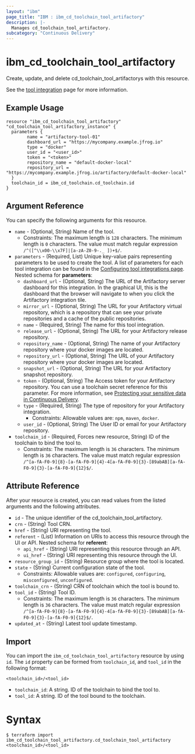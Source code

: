 ```yaml
---
layout: "ibm"
page_title: "IBM : ibm_cd_toolchain_tool_artifactory"
description: |-
  Manages cd_toolchain_tool_artifactory.
subcategory: "Continuous Delivery"
---
```


# ibm_cd_toolchain_tool_artifactory

Create, update, and delete cd_toolchain_tool_artifactorys with this resource.

See the [tool integration](https://cloud.ibm.com/docs/ContinuousDelivery?topic=ContinuousDelivery-artifactory) page for more information.

## Example Usage

```hcl
resource "ibm_cd_toolchain_tool_artifactory" "cd_toolchain_tool_artifactory_instance" {
  parameters {
		name = "artifactory-tool-01"
		dashboard_url = "https://mycompany.example.jfrog.io"
		type = "docker"
		user_id = "<user_id>"
		token = "<token>"
		repository_name = "default-docker-local"
		repository_url = "https://mycompany.example.jfrog.io/artifactory/default-docker-local"
  }
  toolchain_id = ibm_cd_toolchain.cd_toolchain.id
}
```

## Argument Reference

You can specify the following arguments for this resource.

* `name` - (Optional, String) Name of the tool.
  * Constraints: The maximum length is `128` characters. The minimum length is `0` characters. The value must match regular expression `/^([^\\x00-\\x7F]|[a-zA-Z0-9-._ ])+$/`.
* `parameters` - (Required, List) Unique key-value pairs representing parameters to be used to create the tool. A list of parameters for each tool integration can be found in the <a href="https://cloud.ibm.com/docs/ContinuousDelivery?topic=ContinuousDelivery-integrations">Configuring tool integrations page</a>.
Nested schema for **parameters**:
	* `dashboard_url` - (Optional, String) The URL of the Artifactory server dashboard for this integration. In the graphical UI, this is the dashboard that the browser will navigate to when you click the Artifactory integration tile.
	* `mirror_url` - (Optional, String) The URL for your Artifactory virtual repository, which is a repository that can see your private repositories and a cache of the public repositories.
	* `name` - (Required, String) The name for this tool integration.
	* `release_url` - (Optional, String) The URL for your Artifactory release repository.
	* `repository_name` - (Optional, String) The name of your Artifactory repository where your docker images are located.
	* `repository_url` - (Optional, String) The URL of your Artifactory repository where your docker images are located.
	* `snapshot_url` - (Optional, String) The URL for your Artifactory snapshot repository.
	* `token` - (Optional, String) The Access token for your Artifactory repository. You can use a toolchain secret reference for this parameter. For more information, see [Protecting your sensitive data in Continuous Delivery](https://cloud.ibm.com/docs/ContinuousDelivery?topic=ContinuousDelivery-cd_data_security#cd_secure_credentials).
	* `type` - (Required, String) The type of repository for your Artifactory integration.
	  * Constraints: Allowable values are: `npm`, `maven`, `docker`.
	* `user_id` - (Optional, String) The User ID or email for your Artifactory repository.
* `toolchain_id` - (Required, Forces new resource, String) ID of the toolchain to bind the tool to.
  * Constraints: The maximum length is `36` characters. The minimum length is `36` characters. The value must match regular expression `/^[a-fA-F0-9]{8}-[a-fA-F0-9]{4}-4[a-fA-F0-9]{3}-[89abAB][a-fA-F0-9]{3}-[a-fA-F0-9]{12}$/`.

## Attribute Reference

After your resource is created, you can read values from the listed arguments and the following attributes.

* `id` - The unique identifier of the cd_toolchain_tool_artifactory.
* `crn` - (String) Tool CRN.
* `href` - (String) URI representing the tool.
* `referent` - (List) Information on URIs to access this resource through the UI or API.
Nested schema for **referent**:
	* `api_href` - (String) URI representing this resource through an API.
	* `ui_href` - (String) URI representing this resource through the UI.
* `resource_group_id` - (String) Resource group where the tool is located.
* `state` - (String) Current configuration state of the tool.
  * Constraints: Allowable values are: `configured`, `configuring`, `misconfigured`, `unconfigured`.
* `toolchain_crn` - (String) CRN of toolchain which the tool is bound to.
* `tool_id` - (String) Tool ID.
  * Constraints: The maximum length is `36` characters. The minimum length is `36` characters. The value must match regular expression `/^[a-fA-F0-9]{8}-[a-fA-F0-9]{4}-4[a-fA-F0-9]{3}-[89abAB][a-fA-F0-9]{3}-[a-fA-F0-9]{12}$/`.
* `updated_at` - (String) Latest tool update timestamp.


## Import

You can import the `ibm_cd_toolchain_tool_artifactory` resource by using `id`.
The `id` property can be formed from `toolchain_id`, and `tool_id` in the following format:

```
<toolchain_id>/<tool_id>
```
* `toolchain_id`: A string. ID of the toolchain to bind the tool to.
* `tool_id`: A string. ID of the tool bound to the toolchain.

# Syntax
```
$ terraform import ibm_cd_toolchain_tool_artifactory.cd_toolchain_tool_artifactory <toolchain_id>/<tool_id>
```
